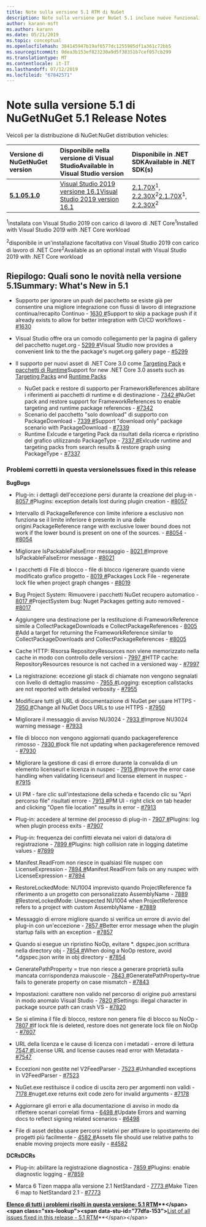 ```yaml
---
title: Note sulla versione 5.1 RTM di NuGet
description: Note sulla versione per NuGet 5.1 incluse nuove funzionalità, correzioni di bug e dcr.
author: karann-msft
ms.author: karann
ms.date: 05/21/2019
ms.topic: conceptual
ms.openlocfilehash: 384145947b19af6577dc1255985df1a361c72bb5
ms.sourcegitcommit: 0dea3b153ef823230a9d5f38351b7cef057cb299
ms.translationtype: MT
ms.contentlocale: it-IT
ms.lasthandoff: 07/12/2019
ms.locfileid: "67842571"
---
```

# <a name="nuget-51-release-notes"></a><span data-ttu-id="77dfa-103">Note sulla versione 5.1 di NuGet</span><span class="sxs-lookup"><span data-stu-id="77dfa-103">NuGet 5.1 Release Notes</span></span>

<span data-ttu-id="77dfa-104">Veicoli per la distribuzione di NuGet:</span><span class="sxs-lookup"><span data-stu-id="77dfa-104">NuGet distribution vehicles:</span></span>

| <span data-ttu-id="77dfa-105">Versione di NuGet</span><span class="sxs-lookup"><span data-stu-id="77dfa-105">NuGet version</span></span> | <span data-ttu-id="77dfa-106">Disponibile nella versione di Visual Studio</span><span class="sxs-lookup"><span data-stu-id="77dfa-106">Available in Visual Studio version</span></span>| <span data-ttu-id="77dfa-107">Disponibile in .NET SDK</span><span class="sxs-lookup"><span data-stu-id="77dfa-107">Available in .NET SDK(s)</span></span>|
|:---|:---|:---|
| [<span data-ttu-id="77dfa-108">**5.1.0**</span><span class="sxs-lookup"><span data-stu-id="77dfa-108">**5.1.0**</span></span>](https://nuget.org/downloads) | [<span data-ttu-id="77dfa-109">Visual Studio 2019 versione 16.1</span><span class="sxs-lookup"><span data-stu-id="77dfa-109">Visual Studio 2019 version 16.1</span></span>](https://visualstudio.microsoft.com/downloads/) | <span data-ttu-id="77dfa-110">[2.1.70X](https://dotnet.microsoft.com/download/dotnet-core/2.1)<sup>1</sup>, [2.2.30X](https://dotnet.microsoft.com/download/dotnet-core/2.2)<sup>2</sup></span><span class="sxs-lookup"><span data-stu-id="77dfa-110">[2.1.70X](https://dotnet.microsoft.com/download/dotnet-core/2.1)<sup>1</sup>, [2.2.30X](https://dotnet.microsoft.com/download/dotnet-core/2.2)<sup>2</sup></span></span> |

<span data-ttu-id="77dfa-111"><sup>1</sup>installata con Visual Studio 2019 con carico di lavoro di .NET Core</span><span class="sxs-lookup"><span data-stu-id="77dfa-111"><sup>1</sup>Installed with Visual Studio 2019 with .NET Core workload</span></span> 

<span data-ttu-id="77dfa-112"><sup>2</sup>disponibile in un'installazione facoltativa con Visual Studio 2019 con carico di lavoro di .NET Core</span><span class="sxs-lookup"><span data-stu-id="77dfa-112"><sup>2</sup>Available as an optional install with Visual Studio 2019 with .NET Core workload</span></span>

## <a name="summary-whats-new-in-51"></a><span data-ttu-id="77dfa-113">Riepilogo: Quali sono le novità nella versione 5.1</span><span class="sxs-lookup"><span data-stu-id="77dfa-113">Summary: What's New in 5.1</span></span>

* <span data-ttu-id="77dfa-114">Supporto per ignorare un push del pacchetto se esiste già per consentire una migliore integrazione con flussi di lavoro di integrazione continua/recapito Continuo - [1630 #](https://github.com/NuGet/Home/issues/1630#issuecomment-483461100)</span><span class="sxs-lookup"><span data-stu-id="77dfa-114">Support to skip a package push if it already exists to allow for better integration with CI/CD workflows - [#1630](https://github.com/NuGet/Home/issues/1630#issuecomment-483461100)</span></span>

* <span data-ttu-id="77dfa-115">Visual Studio offre ora un comodo collegamento per la pagina di gallery del pacchetto nuget.org - [5299 #](https://github.com/NuGet/Home/issues/5299#issuecomment-494458510)</span><span class="sxs-lookup"><span data-stu-id="77dfa-115">Visual Studio now provides a convenient link to the the package's nuget.org gallery page - [#5299](https://github.com/NuGet/Home/issues/5299#issuecomment-494458510)</span></span>

* <span data-ttu-id="77dfa-116">Il supporto per nuovi asset di .NET Core 3.0 come [Targeting Pack](https://github.com/dotnet/cli/issues/10006) e [pacchetti di Runtime](https://github.com/dotnet/cli/issues/10007)</span><span class="sxs-lookup"><span data-stu-id="77dfa-116">Support for new .NET Core 3.0 assets such as [Targeting Packs](https://github.com/dotnet/cli/issues/10006) and [Runtime Packs](https://github.com/dotnet/cli/issues/10007)</span></span>
  * <span data-ttu-id="77dfa-117">NuGet pack e restore di supporto per FrameworkReferences abilitare i riferimenti ai pacchetti di runtime e di destinazione - [7342 #](https://github.com/NuGet/Home/issues/7342)</span><span class="sxs-lookup"><span data-stu-id="77dfa-117">NuGet pack and restore support for FrameworkReferences to enable targeting and runtime package references - [#7342](https://github.com/NuGet/Home/issues/7342)</span></span>
  * <span data-ttu-id="77dfa-118">Scenario del pacchetto "solo download" di supporto con PackageDownload - [7339 #](https://github.com/NuGet/Home/issues/7339)</span><span class="sxs-lookup"><span data-stu-id="77dfa-118">Support "download only" package scenario with PackageDownload - [#7339](https://github.com/NuGet/Home/issues/7339)</span></span>
  * <span data-ttu-id="77dfa-119">Runtime Exlcude e targeting Pack da risultati della ricerca e ripristino del grafico utilizzando PackageType - [7337 #](https://github.com/NuGet/Home/issues/7337)</span><span class="sxs-lookup"><span data-stu-id="77dfa-119">Exlcude runtime and targeting packs from search results & restore graph using PackageType - [#7337](https://github.com/NuGet/Home/issues/7337)</span></span>

### <a name="issues-fixed-in-this-release"></a><span data-ttu-id="77dfa-120">Problemi corretti in questa versione</span><span class="sxs-lookup"><span data-stu-id="77dfa-120">Issues fixed in this release</span></span>

<span data-ttu-id="77dfa-121">**Bug**</span><span class="sxs-lookup"><span data-stu-id="77dfa-121">**Bugs**</span></span>

* <span data-ttu-id="77dfa-122">Plug-in: i dettagli dell'eccezione persi durante la creazione del plug-in - [8057 #](https://github.com/NuGet/Home/issues/8057)</span><span class="sxs-lookup"><span data-stu-id="77dfa-122">Plugins:  exception details lost during plugin creation - [#8057](https://github.com/NuGet/Home/issues/8057)</span></span>

* <span data-ttu-id="77dfa-123">Intervallo di PackageReference con limite inferiore a esclusivo non funziona se il limite inferiore è presente in una delle origini.</span><span class="sxs-lookup"><span data-stu-id="77dfa-123">PackageReference range with exclusive lower bound does not work if the lower bound is present on one of the sources.</span></span><span data-ttu-id="77dfa-124"> - [#8054](https://github.com/NuGet/Home/issues/8054)</span><span class="sxs-lookup"><span data-stu-id="77dfa-124"> - [#8054](https://github.com/NuGet/Home/issues/8054)</span></span>

* <span data-ttu-id="77dfa-125">Migliorare IsPackableFalseError messaggio - [8021 #](https://github.com/NuGet/Home/issues/8021)</span><span class="sxs-lookup"><span data-stu-id="77dfa-125">Improve IsPackableFalseError message - [#8021](https://github.com/NuGet/Home/issues/8021)</span></span>

* <span data-ttu-id="77dfa-126">I pacchetti di File di blocco - file di blocco rigenerare quando viene modificato grafico progetto - [8019 #](https://github.com/NuGet/Home/issues/8019)</span><span class="sxs-lookup"><span data-stu-id="77dfa-126">Packages Lock File - regenerate lock file when project graph changes - [#8019](https://github.com/NuGet/Home/issues/8019)</span></span>

* <span data-ttu-id="77dfa-127">Bug Project System: Rimuovere i pacchetti NuGet recupero automatico - [8017 #](https://github.com/NuGet/Home/issues/8017)</span><span class="sxs-lookup"><span data-stu-id="77dfa-127">ProjectSystem bug: Nuget Packages getting auto removed - [#8017](https://github.com/NuGet/Home/issues/8017)</span></span>

* <span data-ttu-id="77dfa-128">Aggiungere una destinazione per la restituzione di FrameworkReference simile a CollectPackageDownloads e CollectPackageReferences - [8005 #](https://github.com/NuGet/Home/issues/8005)</span><span class="sxs-lookup"><span data-stu-id="77dfa-128">Add a target for returning the FrameworkReference similar to CollectPackageDownloads and CollectPackageReferences - [#8005](https://github.com/NuGet/Home/issues/8005)</span></span>

* <span data-ttu-id="77dfa-129">Cache HTTP:  Risorsa RepositoryResources non viene memorizzato nella cache in modo con controllo delle versioni - [7997 #](https://github.com/NuGet/Home/issues/7997)</span><span class="sxs-lookup"><span data-stu-id="77dfa-129">HTTP cache:  RepositoryResources resource is not cached in a versioned way - [#7997](https://github.com/NuGet/Home/issues/7997)</span></span>

* <span data-ttu-id="77dfa-130">La registrazione: eccezione gli stack di chiamate non vengono segnalati con livello di dettaglio massimo - [7955 #](https://github.com/NuGet/Home/issues/7955)</span><span class="sxs-lookup"><span data-stu-id="77dfa-130">Logging:  exception callstacks are not reported with detailed verbosity - [#7955](https://github.com/NuGet/Home/issues/7955)</span></span>

* <span data-ttu-id="77dfa-131">Modificare tutti gli URL di documentazione di NuGet per usare HTTPS - [7950 #](https://github.com/NuGet/Home/issues/7950)</span><span class="sxs-lookup"><span data-stu-id="77dfa-131">Change all NuGet Docs URLs to use HTTPS - [#7950](https://github.com/NuGet/Home/issues/7950)</span></span>

* <span data-ttu-id="77dfa-132">Migliorare il messaggio di avviso NU3024 - [7933 #](https://github.com/NuGet/Home/issues/7933)</span><span class="sxs-lookup"><span data-stu-id="77dfa-132">Improve NU3024 warning message - [#7933](https://github.com/NuGet/Home/issues/7933)</span></span>

* <span data-ttu-id="77dfa-133">file di blocco non vengono aggiornati quando packagereference rimosso - [7930 #](https://github.com/NuGet/Home/issues/7930)</span><span class="sxs-lookup"><span data-stu-id="77dfa-133">lock file not updating when packagereference removed - [#7930](https://github.com/NuGet/Home/issues/7930)</span></span>

* <span data-ttu-id="77dfa-134">Migliorare la gestione di casi di errore durante la convalida di un elemento licenseurl e licenza in nuspec - [7915 #](https://github.com/NuGet/Home/issues/7915)</span><span class="sxs-lookup"><span data-stu-id="77dfa-134">Improve the error case handling when validating licenseurl and license element in nuspec - [#7915](https://github.com/NuGet/Home/issues/7915)</span></span>

* <span data-ttu-id="77dfa-135">UI PM - fare clic sull'intestazione della scheda e facendo clic su "Apri percorso file" risultati errore - [7913 #](https://github.com/NuGet/Home/issues/7913)</span><span class="sxs-lookup"><span data-stu-id="77dfa-135">PM UI - right click on tab header and clicking "Open file location" results in error - [#7913](https://github.com/NuGet/Home/issues/7913)</span></span>

* <span data-ttu-id="77dfa-136">Plug-in: accedere al termine del processo di plug-in - [7907 #](https://github.com/NuGet/Home/issues/7907)</span><span class="sxs-lookup"><span data-stu-id="77dfa-136">Plugins:  log when plugin process exits - [#7907](https://github.com/NuGet/Home/issues/7907)</span></span>

* <span data-ttu-id="77dfa-137">Plug-in: frequenza dei conflitti elevata nei valori di data/ora di registrazione - [7899 #](https://github.com/NuGet/Home/issues/7899)</span><span class="sxs-lookup"><span data-stu-id="77dfa-137">Plugins:  high collision rate in logging datetime values - [#7899](https://github.com/NuGet/Home/issues/7899)</span></span>

* <span data-ttu-id="77dfa-138">Manifest.ReadFrom non riesce in qualsiasi file nuspec con LicenseExpression - [7894 #](https://github.com/NuGet/Home/issues/7894)</span><span class="sxs-lookup"><span data-stu-id="77dfa-138">Manifest.ReadFrom fails on any nuspec with LicenseExpression - [#7894](https://github.com/NuGet/Home/issues/7894)</span></span>

* <span data-ttu-id="77dfa-139">RestoreLockedMode: NU1004 imprevisto quando ProjectReference fa riferimento a un progetto con personalizzato AssemblyName - [7889 #](https://github.com/NuGet/Home/issues/7889)</span><span class="sxs-lookup"><span data-stu-id="77dfa-139">RestoreLockedMode: Unexpected NU1004 when ProjectReference refers to a project with custom AssemblyName - [#7889](https://github.com/NuGet/Home/issues/7889)</span></span>

* <span data-ttu-id="77dfa-140">Messaggio di errore migliore quando si verifica un errore di avvio del plug-in con un'eccezione - [7857 #](https://github.com/NuGet/Home/issues/7857)</span><span class="sxs-lookup"><span data-stu-id="77dfa-140">Better error message when the plugin startup fails with an exception - [#7857](https://github.com/NuGet/Home/issues/7857)</span></span>

* <span data-ttu-id="77dfa-141">Quando si esegue un ripristino NoOp, evitare \*. dgspec.json scrittura nella directory obj - [7854 #](https://github.com/NuGet/Home/issues/7854)</span><span class="sxs-lookup"><span data-stu-id="77dfa-141">When doing a NoOp restore, avoid \*.dgspec.json write in obj directory - [#7854](https://github.com/NuGet/Home/issues/7854)</span></span>

* <span data-ttu-id="77dfa-142">GeneratePathProperty = true non riesce a generare proprietà sulla mancata corrispondenza maiuscole - [7843 #](https://github.com/NuGet/Home/issues/7843)</span><span class="sxs-lookup"><span data-stu-id="77dfa-142">GeneratePathProperty=true fails to generate property on case mismatch - [#7843](https://github.com/NuGet/Home/issues/7843)</span></span>

* <span data-ttu-id="77dfa-143">Impostazioni: carattere non valido nel percorso di origine può arrestarsi in modo anomalo Visual Studio - [7820 #](https://github.com/NuGet/Home/issues/7820)</span><span class="sxs-lookup"><span data-stu-id="77dfa-143">Settings:  illegal character in package source path can crash VS - [#7820](https://github.com/NuGet/Home/issues/7820)</span></span>

* <span data-ttu-id="77dfa-144">Se si elimina il file di blocco, restore non genera file di blocco su NoOp - [7807 #](https://github.com/NuGet/Home/issues/7807)</span><span class="sxs-lookup"><span data-stu-id="77dfa-144">If lock file is deleted, restore does not generate lock file on NoOp  - [#7807](https://github.com/NuGet/Home/issues/7807)</span></span>

* <span data-ttu-id="77dfa-145">URL della licenza e le cause di licenza con i metadati - errore di lettura [7547 #](https://github.com/NuGet/Home/issues/7547)</span><span class="sxs-lookup"><span data-stu-id="77dfa-145">License URL and license causes read error with Metadata - [#7547](https://github.com/NuGet/Home/issues/7547)</span></span>

* <span data-ttu-id="77dfa-146">Eccezioni non gestite nel V2FeedParser - [7523 #](https://github.com/NuGet/Home/issues/7523)</span><span class="sxs-lookup"><span data-stu-id="77dfa-146">Unhandled exceptions in V2FeedParser - [#7523](https://github.com/NuGet/Home/issues/7523)</span></span>

* <span data-ttu-id="77dfa-147">NuGet.exe restituisce il codice di uscita zero per argomenti non validi - [7178 #](https://github.com/NuGet/Home/issues/7178)</span><span class="sxs-lookup"><span data-stu-id="77dfa-147">nuget.exe returns exit code zero for invalid arguments - [#7178](https://github.com/NuGet/Home/issues/7178)</span></span>

* <span data-ttu-id="77dfa-148">Aggiornare gli errori e alla documentazione di avviso in modo da riflettere scenari correlati firma - [6498 #](https://github.com/NuGet/Home/issues/6498)</span><span class="sxs-lookup"><span data-stu-id="77dfa-148">Update Errors and warning docs to reflect signing related scenarios - [#6498](https://github.com/NuGet/Home/issues/6498)</span></span>

* <span data-ttu-id="77dfa-149">File di asset debba usare percorsi relativi per attivare lo spostamento dei progetti più facilmente - [4582 #](https://github.com/NuGet/Home/issues/4582)</span><span class="sxs-lookup"><span data-stu-id="77dfa-149">Assets file should use relative paths to enable moving projects more easily - [#4582](https://github.com/NuGet/Home/issues/4582)</span></span>

<span data-ttu-id="77dfa-150">**DCRs**</span><span class="sxs-lookup"><span data-stu-id="77dfa-150">**DCRs**</span></span>

* <span data-ttu-id="77dfa-151">Plug-in: abilitare la registrazione diagnostica - [7859 #](https://github.com/NuGet/Home/issues/7859)</span><span class="sxs-lookup"><span data-stu-id="77dfa-151">Plugins:  enable diagnostic logging - [#7859](https://github.com/NuGet/Home/issues/7859)</span></span>

* <span data-ttu-id="77dfa-152">Marca 6 Tizen mappa alla versione 2.1 NetStandard - [7773 #](https://github.com/NuGet/Home/issues/7773)</span><span class="sxs-lookup"><span data-stu-id="77dfa-152">Make Tizen 6 map to NetStandard 2.1 - [#7773](https://github.com/NuGet/Home/issues/7773)</span></span>

<span data-ttu-id="77dfa-153">**[Elenco di tutti i problemi risolti in questa versione: 5.1 RTM](https://github.com/nuget/home/issues?q=is%3Aissue+is%3Aclosed+milestone%3A%225.1")**</span><span class="sxs-lookup"><span data-stu-id="77dfa-153">**[List of all issues fixed in this release - 5.1 RTM](https://github.com/nuget/home/issues?q=is%3Aissue+is%3Aclosed+milestone%3A%225.1")**</span></span>
